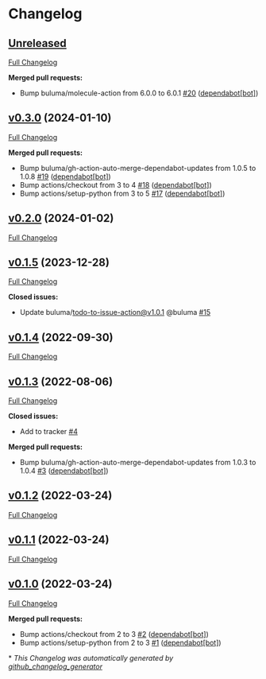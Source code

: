 # Changelog

## [Unreleased](https://github.com/buluma/ansible-role-logstash/tree/HEAD)

[Full Changelog](https://github.com/buluma/ansible-role-logstash/compare/v0.3.0...HEAD)

**Merged pull requests:**

- Bump buluma/molecule-action from 6.0.0 to 6.0.1 [\#20](https://github.com/buluma/ansible-role-logstash/pull/20) ([dependabot[bot]](https://github.com/apps/dependabot))

## [v0.3.0](https://github.com/buluma/ansible-role-logstash/tree/v0.3.0) (2024-01-10)

[Full Changelog](https://github.com/buluma/ansible-role-logstash/compare/v0.2.0...v0.3.0)

**Merged pull requests:**

- Bump buluma/gh-action-auto-merge-dependabot-updates from 1.0.5 to 1.0.8 [\#19](https://github.com/buluma/ansible-role-logstash/pull/19) ([dependabot[bot]](https://github.com/apps/dependabot))
- Bump actions/checkout from 3 to 4 [\#18](https://github.com/buluma/ansible-role-logstash/pull/18) ([dependabot[bot]](https://github.com/apps/dependabot))
- Bump actions/setup-python from 3 to 5 [\#17](https://github.com/buluma/ansible-role-logstash/pull/17) ([dependabot[bot]](https://github.com/apps/dependabot))

## [v0.2.0](https://github.com/buluma/ansible-role-logstash/tree/v0.2.0) (2024-01-02)

[Full Changelog](https://github.com/buluma/ansible-role-logstash/compare/v0.1.5...v0.2.0)

## [v0.1.5](https://github.com/buluma/ansible-role-logstash/tree/v0.1.5) (2023-12-28)

[Full Changelog](https://github.com/buluma/ansible-role-logstash/compare/v0.1.4...v0.1.5)

**Closed issues:**

- Update buluma/todo-to-issue-action@v1.0.1 @buluma [\#15](https://github.com/buluma/ansible-role-logstash/issues/15)

## [v0.1.4](https://github.com/buluma/ansible-role-logstash/tree/v0.1.4) (2022-09-30)

[Full Changelog](https://github.com/buluma/ansible-role-logstash/compare/v0.1.3...v0.1.4)

## [v0.1.3](https://github.com/buluma/ansible-role-logstash/tree/v0.1.3) (2022-08-06)

[Full Changelog](https://github.com/buluma/ansible-role-logstash/compare/v0.1.2...v0.1.3)

**Closed issues:**

- Add to tracker [\#4](https://github.com/buluma/ansible-role-logstash/issues/4)

**Merged pull requests:**

- Bump buluma/gh-action-auto-merge-dependabot-updates from 1.0.3 to 1.0.4 [\#3](https://github.com/buluma/ansible-role-logstash/pull/3) ([dependabot[bot]](https://github.com/apps/dependabot))

## [v0.1.2](https://github.com/buluma/ansible-role-logstash/tree/v0.1.2) (2022-03-24)

[Full Changelog](https://github.com/buluma/ansible-role-logstash/compare/v0.1.1...v0.1.2)

## [v0.1.1](https://github.com/buluma/ansible-role-logstash/tree/v0.1.1) (2022-03-24)

[Full Changelog](https://github.com/buluma/ansible-role-logstash/compare/v0.1.0...v0.1.1)

## [v0.1.0](https://github.com/buluma/ansible-role-logstash/tree/v0.1.0) (2022-03-24)

[Full Changelog](https://github.com/buluma/ansible-role-logstash/compare/df20e0429b41f37e48301f3570982a8bb1e51b63...v0.1.0)

**Merged pull requests:**

- Bump actions/checkout from 2 to 3 [\#2](https://github.com/buluma/ansible-role-logstash/pull/2) ([dependabot[bot]](https://github.com/apps/dependabot))
- Bump actions/setup-python from 2 to 3 [\#1](https://github.com/buluma/ansible-role-logstash/pull/1) ([dependabot[bot]](https://github.com/apps/dependabot))



\* *This Changelog was automatically generated by [github_changelog_generator](https://github.com/github-changelog-generator/github-changelog-generator)*
